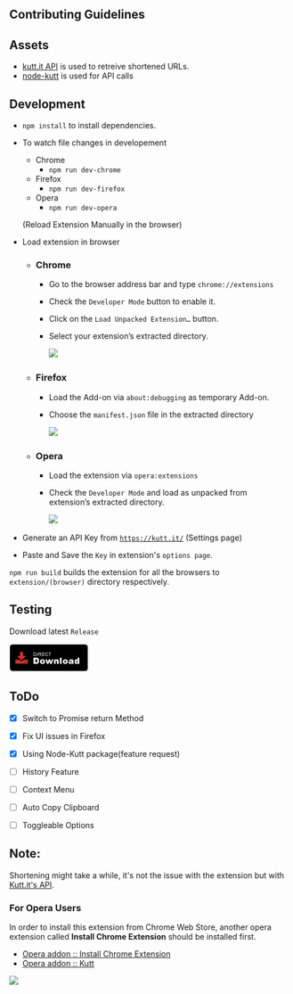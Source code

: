 ## Contributing Guidelines

## Assets
- [kutt.it API](https://github.com/thedevs-network/kutt#api) is used to retreive shortened URLs.
- [node-kutt](https://github.com/ardalanamini/node-kutt) is used for API calls

## Development
- `npm install` to install dependencies.
- To watch file changes in developement
    - Chrome
        - `npm run dev-chrome`
    - Firefox
        - `npm run dev-firefox`       
    - Opera
        - `npm run dev-opera`  

    (Reload Extension Manually in the browser)
- Load extension in browser
    - ### Chrome
      - Go to the browser address bar and type `chrome://extensions`
      - Check the `Developer Mode` button to enable it.
      - Click on the `Load Unpacked Extension…` button.
      - Select your extension’s extracted directory.

        <img width="400" src="https://i.imgur.com/dJRL7By.png" />

    - ### Firefox
      - Load the Add-on via `about:debugging` as temporary Add-on.
      - Choose the `manifest.json` file in the extracted directory

        <img width="400" src="https://i.imgur.com/aAL5dQg.png" />

    - ### Opera
      - Load the extension via `opera:extensions`
      - Check the `Developer Mode` and load as unpacked from extension’s extracted directory.

        <img width="400" src="https://i.imgur.com/qUwfSNJ.png" />

- Generate an API Key from <a href="https://kutt.it">`https://kutt.it/`</a> (Settings page)
- Paste and Save the `Key` in extension's `options page`.

`npm run build` builds the extension for all the browsers to `extension/(browser)` directory respectively.

## Testing
Download latest `Release`

[<img src=".github/assets/direct-download.png"
alt="Direct download"
height="50">](https://github.com/abhijithvijayan/kutt-extension/releases)

## ToDo

- [x] Switch to Promise return Method
- [x] Fix UI issues in Firefox
- [x] Using Node-Kutt package(feature request)
- [ ] History Feature
- [ ] Context Menu
- [ ] Auto Copy Clipboard
- [ ] Toggleable Options


## Note:
Shortening might take a while, it's not the issue with the extension but with <a href="https://github.com/thedevs-network/kutt">Kutt.it's API</a>.

### For Opera Users
In order to install this extension from Chrome Web Store, another opera extension called **Install Chrome Extension** should be installed first.

- [Opera addon :: Install Chrome Extension](https://addons.opera.com/en/extensions/details/install-chrome-extensions/)
- [Opera addon :: Kutt](https://chrome.google.com/webstore/detail/kutt/pklakpjfiegjacoppcodencchehlfnpd)

![](https://i.imgur.com/TJTisdC.png)
 